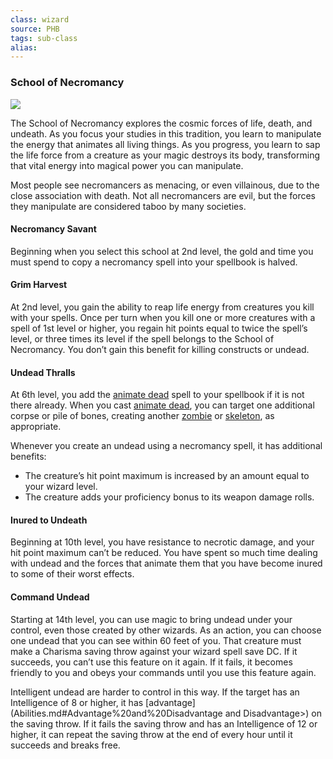 ```yaml
---
class: wizard
source: PHB
tags: sub-class
alias:
---
```

### School of Necromancy

[![](https://www.dndbeyond.com/attachments/thumbnails/0/719/305/363/c3wizard2.png)](https://www.dndbeyond.com/attachments/0/719/c3wizard2.png)

The School of Necromancy explores the cosmic forces of life, death, and undeath. As you focus your studies in this tradition, you learn to manipulate the energy that animates all living things. As you progress, you learn to sap the life force from a creature as your magic destroys its body, transforming that vital energy into magical power you can manipulate.

Most people see necromancers as menacing, or even villainous, due to the close association with death. Not all necromancers are evil, but the forces they manipulate are considered taboo by many societies.

#### Necromancy Savant

Beginning when you select this school at 2nd level, the gold and time you must spend to copy a necromancy spell into your spellbook is halved.

#### Grim Harvest

At 2nd level, you gain the ability to reap life energy from creatures you kill with your spells. Once per turn when you kill one or more creatures with a spell of 1st level or higher, you regain hit points equal to twice the spell’s level, or three times its level if the spell belongs to the School of Necromancy. You don’t gain this benefit for killing constructs or undead.

#### Undead Thralls

At 6th level, you add the [animate dead](https://www.dndbeyond.com/spells/animate-dead) spell to your spellbook if it is not there already. When you cast [animate dead](https://www.dndbeyond.com/spells/animate-dead), you can target one additional corpse or pile of bones, creating another [zombie](https://www.dndbeyond.com/monsters/17077-zombie) or [skeleton](https://www.dndbeyond.com/monsters/17015-skeleton), as appropriate.

Whenever you create an undead using a necromancy spell, it has additional benefits:

- The creature’s hit point maximum is increased by an amount equal to your wizard level.
- The creature adds your proficiency bonus to its weapon damage rolls.

#### Inured to Undeath

Beginning at 10th level, you have resistance to necrotic damage, and your hit point maximum can’t be reduced. You have spent so much time dealing with undead and the forces that animate them that you have become inured to some of their worst effects.

#### Command Undead

Starting at 14th level, you can use magic to bring undead under your control, even those created by other wizards. As an action, you can choose one undead that you can see within 60 feet of you. That creature must make a Charisma saving throw against your wizard spell save DC. If it succeeds, you can’t use this feature on it again. If it fails, it becomes friendly to you and obeys your commands until you use this feature again.

Intelligent undead are harder to control in this way. If the target has an Intelligence of 8 or higher, it has [advantage](Abilities.md#Advantage%20and%20Disadvantage and Disadvantage>) on the saving throw. If it fails the saving throw and has an Intelligence of 12 or higher, it can repeat the saving throw at the end of every hour until it succeeds and breaks free.